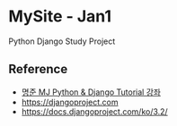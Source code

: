 # MySite - Jan1
Python Django Study Project


## Reference
* [명준 MJ Python & Django Tutorial 강좌](https://www.youtube.com/playlist?list=PLi4xPOplIq7d1vDdLBAvS5PmQR-p6KwUz) 
* https://djangoproject.com
* https://docs.djangoproject.com/ko/3.2/
